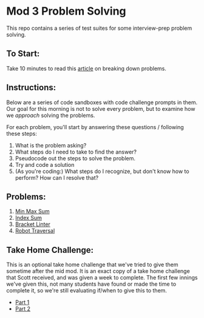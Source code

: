 # Mod 3 Problem Solving

This repo contains a series of test suites for some interview-prep problem solving. 

## To Start:
Take 10 minutes to read this [article](https://medium.com/@thatPamIAm/become-a-better-problem-solver-74dc48e509ab) on breaking down problems. 

## Instructions:
Below are a series of code sandboxes with code challenge prompts in them. Our goal for this morning is not to solve every problem, but to examine how we _approach_ solving the problems. 

For each problem, you'll start by answering these questions / following these steps:

1. What is the problem asking?
2. What steps do I need to take to find the answer?
3. Pseudocode out the steps to solve the problem.
4. Try and code a solution
5. (As you're coding:) What steps do I recognize, but don't know how to perform? How can I resolve that?

## Problems:

1. <a target="_blank" href="https://replit.com/@kaylaewood/codechallenge-minmaxsum">Min Max Sum</a>
2. <a target="_blank" href="https://replit.com/@kaylaewood/codingchallenge-indexsum">Index Sum</a>
3. <a target="_blank" href="https://replit.com/@kaylaewood/codechallenge-bracketlinter">Bracket Linter<a>
3. <a target="_blank" href="https://replit.com/@kaylaewood/codechallenge-robottraversal">Robot Traversal<a>

## Take Home Challenge:
  
  This is an optional take home challenge that we've tried to give them sometime after the mid mod. It is an exact copy of a take home challenge that Scott received, and was given a week to complete. The first few innings we've given this, not many students have found or made the time to complete it, so we're still evaluating if/when to give this to them.
  - [Part 1](https://replit.com/@ScottErtmer/Dog-Race-1?v=1)
  - [Part 2](https://replit.com/@ScottErtmer/Dog-Race-2?v=1)
